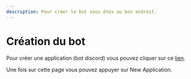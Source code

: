 ```yaml
---
description: Pour créer le bot vous êtes au bon endroit.
---
```


# Création du bot

Pour créer une application \(bot discord\) vous pouvez cliquer sur ce [lien](https://discord.com/developers/applications/).

Une fois sur cette page vous pouvez appuyer sur New Application.

